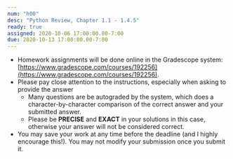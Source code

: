 ```yaml
---
num: "h00"
desc: "Python Review, Chapter 1.1 - 1.4.5"
ready: true
assigned: 2020-10-06 17:00:00.00-7:00
due: 2020-10-13 17:00:00.00-7:00
---
```


* Homework assignments will be done online in the Gradescope system: [https://www.gradescope.com/courses/192256](https://www.gradescope.com/courses/192256).
* Please pay close attention to the instructions, especially when asking to provide the answer
	* Many questions are be autograded by the system, which does a character-by-character comparison of the correct answer and your submitted answer.
	* Please be **PRECISE** and **EXACT** in your solutions in this case, otherwise your answer will not be considered correct.
* You may save your work at any time before the deadline (and I highly encourage this!). You may not modify your submission once you submit it.
